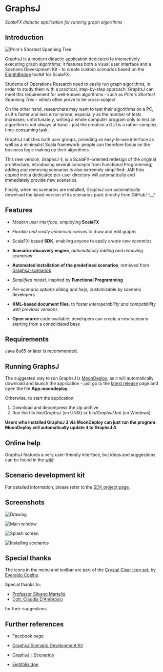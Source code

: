 # GraphsJ

*ScalaFX didactic application for running graph algorithms*


## Introduction

![Prim's Shortest Spanning Tree](https://github.com/giancosta86/GraphsJ-scenarios/blob/master/screenshots/BasicPrimSST.png)

GraphsJ is a modern didactic application dedicated to interactively executing graph algorithms; it features both a visual user interface and a Scenario Development Kit - to create *custom scenarios* based on the [EighthBridge](https://github.com/giancosta86/EighthBridge) toolkit for ScalaFX.

Students of Operations Research need to easily run graph algorithms, in order to study them with a practical, step-by-step approach: GraphsJ can meet this requirement for well-known algorithms - such as *Prim's Shortest Spanning Tree* - which often prove to be cross-subject.

On the other hand, researchers may want to test their algorithms on a PC, as it's faster and less error-prone, especially as the number of tests increases; unfortunately, writing a whole computer program only to test an algorithm is not always at hand - just the creation a GUI is a rather complex, time-consuming task.

GraphsJ satisfies both user groups, providing an easy-to-use interface as well as a minimalist Scala framework: people can therefore focus on the business logic making up their algorithms.

This new version, GraphsJ 4, is a ScalaFX-oriented redesign of the original architecture, introducing several concepts from Functional Programming; adding and removing scenarios is also extremely simplified: JAR files copied into a dedicated per-user directory will automatically and immediately provide new scenarios.

Finally, when no scenarios are installed, GraphsJ can automatically download the latest version of its scenarios pack directly from GitHub! ^\_\_^


## Features

* *Modern user interface*, employing **ScalaFX**

* *Flexible and vastly enhanced canvas* to draw and edit graphs

* ScalaFX-based **SDK**, enabling anyone to easily *create new scenarios*

* **Scenario-discovery engine**, *automatically adding and removing scenarios*

* **Automated installation of the predefined scenarios**, retrieved from [GraphsJ-scenarios](https://github.com/giancosta86/GraphsJ-scenarios)

* *Simplified model*, inspired by **Functional Programming**

* *Per-scenario options dialog and help*, customizable by scenario developers

* **XML-based document files**, to foster *interoperability and compatibility with previous versions*

* **Open source** code available: developers can create a new scenario starting from a consolidated base


## Requirements

Java 8u65 or later is recommended.



## Running GraphsJ

The suggested way to run GraphsJ is [MoonDeploy](https://github.com/giancosta86/moondeploy), as it will automatically download and launch the application - just go to the [latest release](https://github.com/giancosta86/GraphsJ/releases/latest) page and open the file **App.moondeploy**.

Otherwise, to start the application:
1. Download and decompress the zip archive
2. Run the file *bin/GraphsJ* (on UNIX) or *bin/GraphsJ.bat* (on Windows)

**Users who installed GraphsJ 3 via MoonDeploy can just run the program: MoonDeploy will automatically update it to GraphsJ 4**.



## Online help

GraphsJ features a very user-friendly interface, but ideas and suggestions can be found in the [wiki](https://github.com/giancosta86/GraphsJ/wiki)!



## Scenario development kit

For detailed information, please refer to the [SDK project page](https://github.com/giancosta86/GraphsJ-sdk).



## Screenshots

![Drawing](screenshots/Drawing.png)

![Main window](screenshots/MainWindow.png)

![Splash screen](screenshots/SplashScreen.png)

![Installing scenarios](screenshots/InstallingScenarios.png)


## Special thanks

The icons in the menu and toolbar are part of the [Crystal Clear icon set](https://commons.wikimedia.org/wiki/Crystal_Clear), by [Everaldo Coelho](https://en.wikipedia.org/wiki/Everaldo_Coelho).

Special thanks to:

* [Professor Silvano Martello](http://www.or.deis.unibo.it/staff_pages/martello/cvitae.html)
* [Dott. Claudia D'Ambrosio](http://www.lix.polytechnique.fr/~dambrosio/)

for their suggestions.


## Further references

* [Facebook page](https://www.facebook.com/graphsj)

* [GraphsJ Scenario Development Kit](https://github.com/giancosta86/GraphsJ-sdk)

* [GraphsJ - Scenarios](https://github.com/giancosta86/GraphsJ-scenarios)

* [EighthBridge](https://github.com/giancosta86/EighthBridge)
